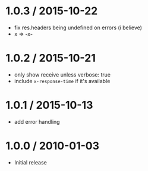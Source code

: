 
1.0.3 / 2015-10-22
==================

  * fix res.headers being undefined on errors (i believe)
  * x => -x-

1.0.2 / 2015-10-21
==================

  * only show receive unless verbose: true
  * include `x-response-time` if it's available

1.0.1 / 2015-10-13
==================

  * add error handling

1.0.0 / 2010-01-03
==================

  * Initial release
